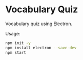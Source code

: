 # Vocabulary Quiz

Vocabulary quiz using Electron.

Usage:
```bash
npm init -y
npm install electron --save-dev
npm start
```
